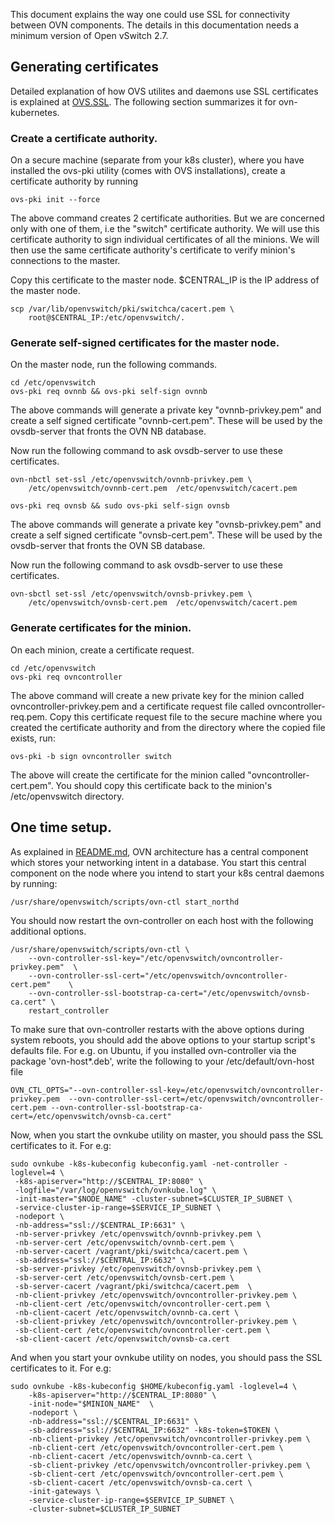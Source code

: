 This document explains the way one could use SSL for connectivity between OVN
components.  The details in this documentation needs a minimum version of
Open vSwitch 2.7.

## Generating certificates

Detailed explanation of how OVS utilites and daemons use SSL certificates is
explained at [OVS.SSL].  The following section summarizes it for
ovn-kubernetes.

### Create a certificate authority.

On a secure machine (separate from your k8s cluster), where you have installed
the ovs-pki utility (comes with OVS installations), create a certificate
authority by running

```
ovs-pki init --force
```

The above command creates 2 certificate authorities.  But we are concerned only
with one of them, i.e the "switch" certificate authority.  We will use this
certificate authority to sign individual certificates of all the minions.  We
will then use the same certificate authority's certificate to verify minion's
connections to the master.

Copy this certificate to the master node. $CENTRAL_IP is the IP address of the
master node.

```
scp /var/lib/openvswitch/pki/switchca/cacert.pem \
    root@$CENTRAL_IP:/etc/openvswitch/.
```

### Generate self-signed certificates for the master node.

On the master node, run the following commands.

```
cd /etc/openvswitch
ovs-pki req ovnnb && ovs-pki self-sign ovnnb
```

The above commands will generate a private key "ovnnb-privkey.pem"
and create a self signed certificate "ovnnb-cert.pem".  These will
be used by the ovsdb-server that fronts the OVN NB database.

Now run the following command to ask ovsdb-server to use these
certificates.

```
ovn-nbctl set-ssl /etc/openvswitch/ovnnb-privkey.pem \
    /etc/openvswitch/ovnnb-cert.pem  /etc/openvswitch/cacert.pem
```

```
ovs-pki req ovnsb && sudo ovs-pki self-sign ovnsb
```

The above commands will generate a private key "ovnsb-privkey.pem"
and create a self signed certificate "ovnsb-cert.pem".  These will
be used by the ovsdb-server that fronts the OVN SB database.

Now run the following command to ask ovsdb-server to use these
certificates.

```
ovn-sbctl set-ssl /etc/openvswitch/ovnsb-privkey.pem \
    /etc/openvswitch/ovnsb-cert.pem  /etc/openvswitch/cacert.pem
```

### Generate certificates for the minion.

On each minion, create a certificate request.

```
cd /etc/openvswitch
ovs-pki req ovncontroller
```

The above command will create a new private key for the minion called
ovncontroller-privkey.pem and a certificate request file called
ovncontroller-req.pem.  Copy this certificate request file to the secure
machine where you created the certificate authority and from the directory
where the copied file exists, run:

```
ovs-pki -b sign ovncontroller switch
```

The above will create the certificate for the minion called
"ovncontroller-cert.pem". You should copy this certificate back to the
minion's /etc/openvswitch directory.

## One time setup.

As explained in [README.md], OVN architecture has a central component which
stores your networking intent in a database.  You start this central component
on the node where you intend to start your k8s central daemons by running:

```
/usr/share/openvswitch/scripts/ovn-ctl start_northd
```

You should now restart the ovn-controller on each host with the following
additional options.

```
/usr/share/openvswitch/scripts/ovn-ctl \
    --ovn-controller-ssl-key="/etc/openvswitch/ovncontroller-privkey.pem"  \
    --ovn-controller-ssl-cert="/etc/openvswitch/ovncontroller-cert.pem"    \
    --ovn-controller-ssl-bootstrap-ca-cert="/etc/openvswitch/ovnsb-ca.cert" \
    restart_controller
```

To make sure that ovn-controller restarts with the above options during system
reboots, you should add the above options to your startup script's defaults
file.  For e.g. on Ubuntu, if you installed ovn-controller via the package
'ovn-host*.deb', write the following to your /etc/default/ovn-host file

```
OVN_CTL_OPTS="--ovn-controller-ssl-key=/etc/openvswitch/ovncontroller-privkey.pem  --ovn-controller-ssl-cert=/etc/openvswitch/ovncontroller-cert.pem --ovn-controller-ssl-bootstrap-ca-cert=/etc/openvswitch/ovnsb-ca.cert"
```

Now, when you start the ovnkube utility on master, you should pass the SSL
certificates to it. For e.g:

```
sudo ovnkube -k8s-kubeconfig kubeconfig.yaml -net-controller -loglevel=4 \
 -k8s-apiserver="http://$CENTRAL_IP:8080" \
 -logfile="/var/log/openvswitch/ovnkube.log" \
 -init-master="$NODE_NAME" -cluster-subnet=$CLUSTER_IP_SUBNET \
 -service-cluster-ip-range=$SERVICE_IP_SUBNET \
 -nodeport \
 -nb-address="ssl://$CENTRAL_IP:6631" \
 -nb-server-privkey /etc/openvswitch/ovnnb-privkey.pem \
 -nb-server-cert /etc/openvswitch/ovnnb-cert.pem \
 -nb-server-cacert /vagrant/pki/switchca/cacert.pem \
 -sb-address="ssl://$CENTRAL_IP:6632" \
 -sb-server-privkey /etc/openvswitch/ovnsb-privkey.pem \
 -sb-server-cert /etc/openvswitch/ovnsb-cert.pem \
 -sb-server-cacert /vagrant/pki/switchca/cacert.pem  \
 -nb-client-privkey /etc/openvswitch/ovncontroller-privkey.pem \
 -nb-client-cert /etc/openvswitch/ovncontroller-cert.pem \
 -nb-client-cacert /etc/openvswitch/ovnnb-ca.cert \
 -sb-client-privkey /etc/openvswitch/ovncontroller-privkey.pem \
 -sb-client-cert /etc/openvswitch/ovncontroller-cert.pem \
 -sb-client-cacert /etc/openvswitch/ovnsb-ca.cert
```

And when you start your ovnkube utility on nodes, you should pass the SSL
certificates to it. For e.g:

```
sudo ovnkube -k8s-kubeconfig $HOME/kubeconfig.yaml -loglevel=4 \
    -k8s-apiserver="http://$CENTRAL_IP:8080" \
    -init-node="$MINION_NAME"  \
    -nodeport \
    -nb-address="ssl://$CENTRAL_IP:6631" \
    -sb-address="ssl://$CENTRAL_IP:6632" -k8s-token=$TOKEN \
    -nb-client-privkey /etc/openvswitch/ovncontroller-privkey.pem \
    -nb-client-cert /etc/openvswitch/ovncontroller-cert.pem \
    -nb-client-cacert /etc/openvswitch/ovnnb-ca.cert \
    -sb-client-privkey /etc/openvswitch/ovncontroller-privkey.pem \
    -sb-client-cert /etc/openvswitch/ovncontroller-cert.pem \
    -sb-client-cacert /etc/openvswitch/ovnsb-ca.cert \
    -init-gateways \
    -service-cluster-ip-range=$SERVICE_IP_SUBNET \
    -cluster-subnet=$CLUSTER_IP_SUBNET
```

[README.md]: README.md
[OVS.SSL]: http://docs.openvswitch.org/en/latest/howto/ssl
